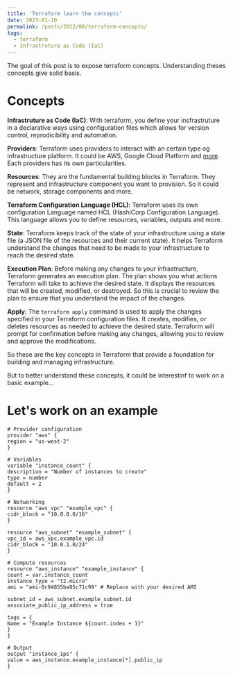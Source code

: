 ```yaml
---
title: 'Terraform learn the concepts'
date: 2023-01-10
permalink: /posts/2012/08/terraform-concepts/
tags:
  - terraform
  - Infrastruture as Code (IaC)
---
```


The goal of this post is to expose terraform concepts. Understanding theses concepts give solid basis.

Concepts
======
**Infrastruture as Code (IaC)**: With terraform, you define your insfrastruture in a declarative ways using configuration files which allows for version control, reprodicibility and automation.

**Providers**: Terraform uses providers to interact with an certain type og infrastructure platform. It could be AWS, Google Cloud Platform and [more](https://registry.terraform.io/browse/providers). Each providers has its own particularities.

**Resources**: They are the fundamental building blocks in Terraform. They represent and infrastructure component you want to provision. So  it could be network, storage components and more.

**Terraform Configuration Language (HCL)**: Terraform uses its own configuration Language named HCL (HashiCorp Configuration Language). This language allows you to  define resources, variables, outputs and more.

**State**:
Terraform keeps track of the state of your infrastructure using a state file (a JSON file of the resources and their current state). It helps Terraform understand the changes that need to be made to your infrastructure to reach the desired state.

**Execution Plan**:
Before making any changes to your infrastructure, Terraform generates an execution plan. The plan shows you what actions Terraform will take to achieve the desired state. It displays the resources that will be created, modified, or destroyed. So this is crucial to review the plan to ensure that you understand the impact of the changes.

**Apply**:
The `terraform apply` command is used to apply the changes specified in your Terraform configuration files. It creates, modifies, or deletes resources as needed to achieve the desired state. Terraform will prompt for confirmation before making any changes, allowing you to review and approve the modifications.

So these are the key concepts in Terraform that provide a foundation for building and managing infrastructure. 

But to better understand these concepts, it could be interestinf to work on a basic example...

Let's work on an example
======
```hcl
# Provider configuration
provider "aws" {
region = "us-west-2"
}

# Variables
variable "instance_count" {
description = "Number of instances to create"
type = number
default = 2
}

# Networking
resource "aws_vpc" "example_vpc" {
cidr_block = "10.0.0.0/16"
}

resource "aws_subnet" "example_subnet" {
vpc_id = aws_vpc.example_vpc.id
cidr_block = "10.0.1.0/24"
}

# Compute resources
resource "aws_instance" "example_instance" {
count = var.instance_count
instance_type = "t2.micro"
ami = "ami-0c94855ba95c71c99" # Replace with your desired AMI

subnet_id = aws_subnet.example_subnet.id
associate_public_ip_address = true

tags = {
Name = "Example Instance ${count.index + 1}"
}
}

# Output
output "instance_ips" {
value = aws_instance.example_instance[*].public_ip
}
```
